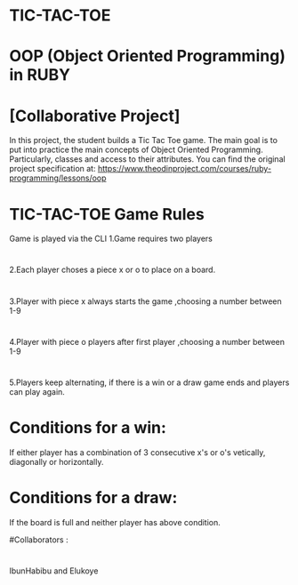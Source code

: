 # TIC-TAC-TOE

# OOP (Object Oriented Programming) in RUBY
# [Collaborative Project]
In this project, the student builds a Tic Tac Toe game. The main goal is to put into practice the main concepts of Object Oriented Programming. Particularly, classes and access to their attributes.
You can find the original project specification at: https://www.theodinproject.com/courses/ruby-programming/lessons/oop

#  TIC-TAC-TOE Game Rules 
Game is played via the CLI
1.Game requires two players 
#
2.Each player choses a piece x or o to place on a board.
#
3.Player with piece x always starts the game ,choosing a number  between 1-9
#
4.Player with piece o players after first player ,choosing a number  between 1-9
#
5.Players keep alternating, if there is a win or a draw  game ends and players can play again.

# Conditions for a win:
 If either player has a combination of 3 consecutive x's or o's vetically, diagonally or horizontally.

# Conditions for  a draw:
 If the board is full and neither player has above condition.

#Collaborators : 
#
IbunHabibu and Elukoye